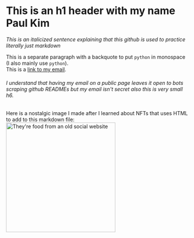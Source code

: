 # This is an h1 header with my name Paul Kim  
_This is an italicized sentence explaining that this github is used to practice literally just markdown_

This is a separate paragraph with a backquote to put `python` in monospace (I also mainly use `python`).  
This is a [link to my email](mailto:paulkim96@gmail.com).  
###### I understand that having my email on a public page leaves it open to bots scraping github READMEs but my email isn't secret also this is very small h6.
Here is a nostalgic image I made after I learned about NFTs that uses HTML to add to this markdown file:  
<img src="https://pkboo.github.io/blog/images/big%20spread.png" alt="They're food from an old social website" width="300">

<!---
PKBoo/PKBoo is a ✨ special ✨ repository because its `README.md` (this file) appears on your GitHub profile.
You can click the Preview link to take a look at your changes.
--->
